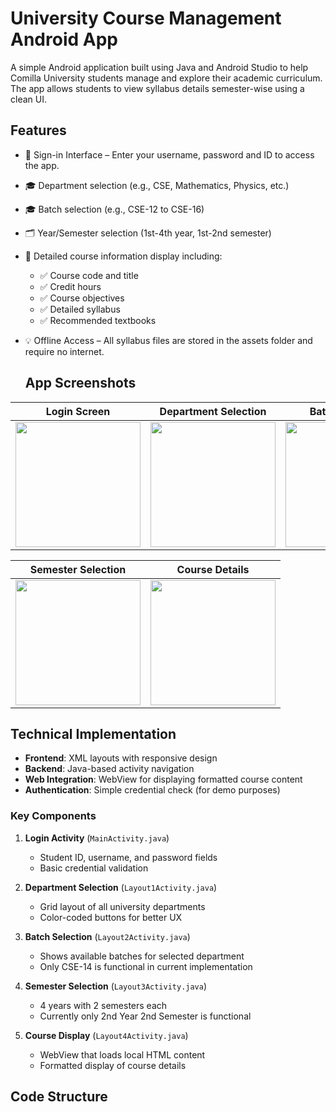 # University Course Management Android App

A simple Android application built using Java and Android Studio to help Comilla University students manage and explore their academic curriculum. The app allows students to view syllabus details semester-wise using a clean UI.

## Features
- 🔐 Sign-in Interface – Enter your username, password and ID to access the app. 
- 🎓 Department selection (e.g., CSE, Mathematics, Physics, etc.)
- 🎓 Batch selection (e.g., CSE-12 to CSE-16)
- 🗂 Year/Semester selection (1st-4th year, 1st-2nd semester)
- 📑 Detailed course information display including:
  - ✅ Course code and title
  - ✅ Credit hours
  - ✅ Course objectives
  - ✅ Detailed syllabus
  - ✅ Recommended textbooks
- 💡 Offline Access – All syllabus files are stored in the assets folder and require no internet.


  ## App Screenshots

| Login Screen | Department Selection | Batch Selection |
|--------------|----------------------|-----------------|
| <img src="screenshots/login-ui2.jpg" width="200"> | <img src="screenshots/dept.jpg" width="200"> | <img src="screenshots/batch.jpg" width="200"> |

| Semester Selection | Course Details |
|--------------------|----------------|
| <img src="screenshots/year-sem.jpg" width="200"> | <img src="screenshots/login-ui.jpg" width="200"> |

## Technical Implementation

- **Frontend**: XML layouts with responsive design
- **Backend**: Java-based activity navigation
- **Web Integration**: WebView for displaying formatted course content
- **Authentication**: Simple credential check (for demo purposes)

### Key Components

1. **Login Activity** (`MainActivity.java`)
   - Student ID, username, and password fields
   - Basic credential validation

2. **Department Selection** (`Layout1Activity.java`)
   - Grid layout of all university departments
   - Color-coded buttons for better UX

3. **Batch Selection** (`Layout2Activity.java`)
   - Shows available batches for selected department
   - Only CSE-14 is functional in current implementation

4. **Semester Selection** (`Layout3Activity.java`)
   - 4 years with 2 semesters each
   - Currently only 2nd Year 2nd Semester is functional

5. **Course Display** (`Layout4Activity.java`)
   - WebView that loads local HTML content
   - Formatted display of course details

## Code Structure
